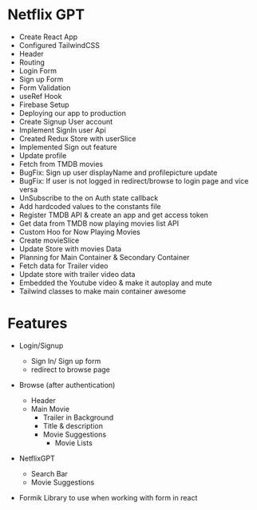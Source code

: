 # Netflix GPT

- Create React App
- Configured TailwindCSS
- Header
- Routing
- Login Form
- Sign up Form
- Form Validation
- useRef Hook
- Firebase Setup
- Deploying our app to production
- Create Signup User account
- Implement SignIn user Api
- Created Redux Store with userSlice
- Implemented Sign out feature
- Update profile
- Fetch from TMDB movies
- BugFix: Sign up user displayName and profilepicture update
- BugFix: If user is not logged in redirect/browse to login page and vice versa
- UnSubscribe to the on Auth state callback
- Add hardcoded values to the constants file
- Register TMDB API & create an app and get access token
- Get data from TMDB now playing movies list API
- Custom Hoo for Now Playing Movies
- Create movieSlice
- Update Store with movies Data
- Planning for Main Container & Secondary Container
- Fetch data for Trailer video
- Update store with trailer video data
- Embedded the Youtube video & make it autoplay and mute
- Tailwind classes to make main container awesome


# Features
- Login/Signup
  - Sign In/ Sign up form
  - redirect to browse page
- Browse (after authentication)
  - Header
  - Main Movie
     - Trailer in Background
     - Title & description
     - Movie Suggestions
        - Movie Lists
- NetflixGPT
  - Search Bar
  - Movie Suggestions



- Formik Library to use when working with form in react 